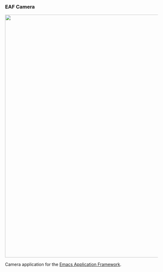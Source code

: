 ### EAF Camera

<p align="center">
  <img width="800" src="./screenshot.gif">
</p>

Camera application for the [Emacs Application Framework](https://github.com/emacs-eaf/emacs-application-framework).
